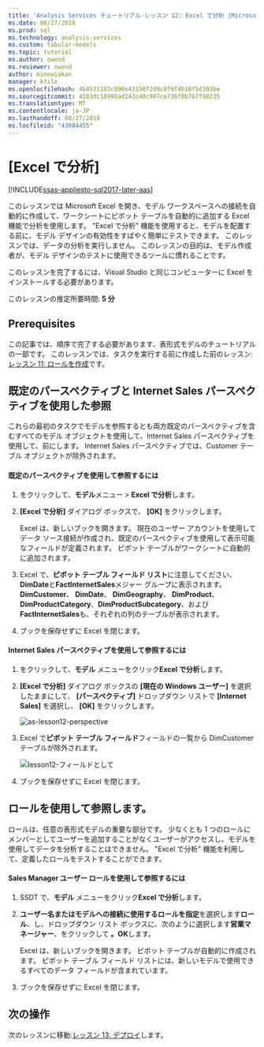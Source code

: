 ```yaml
---
title: 'Analysis Services チュートリアル-レッスン 12: Excel で分析 |Microsoft Docs'
ms.date: 08/27/2018
ms.prod: sql
ms.technology: analysis-services
ms.custom: tabular-models
ms.topic: tutorial
ms.author: owend
ms.reviewer: owend
author: minewiskan
manager: kfile
ms.openlocfilehash: 4b4531183c890e43158f2d9c0f9f4b18f5d303be
ms.sourcegitcommit: 4183dc18999ad243c40c907ce736f0b7b7f98235
ms.translationtype: MT
ms.contentlocale: ja-JP
ms.lasthandoff: 08/27/2018
ms.locfileid: "43084455"
---
```

# <a name="analyze-in-excel"></a>[Excel で分析]

[!INCLUDE[ssas-appliesto-sql2017-later-aas](../../includes/ssas-appliesto-sql2017-later-aas.md)]

このレッスンでは Microsoft Excel を開き、モデル ワークスペースへの接続を自動的に作成して、ワークシートにピボット テーブルを自動的に追加する Excel 機能で分析を使用します。 "Excel で分析" 機能を使用すると、モデルを配置する前に、モデル デザインの有効性をすばやく簡単にテストできます。 このレッスンでは、データの分析を実行しません。 このレッスンの目的は、モデル作成者が、モデル デザインのテストに使用できるツールに慣れることです。   
  
このレッスンを完了するには、Visual Studio と同じコンピューターに Excel をインストールする必要があります。
  
このレッスンの推定所要時間: **5 分**  
  
## <a name="prerequisites"></a>Prerequisites  

この記事では、順序で完了する必要があります、表形式モデルのチュートリアルの一部です。 このレッスンでは、タスクを実行する前に作成した前のレッスン:[レッスン 11: ロールを作成](../tutorial-tabular-1400/as-lesson-11-create-roles.md)です。  
  
## <a name="browse-using-the-default-and-internet-sales-perspectives"></a>既定のパースペクティブと Internet Sales パースペクティブを使用した参照  

これらの最初のタスクでモデルを参照するとも両方既定のパースペクティブを含むすべてのモデル オブジェクトを使用して、Internet Sales パースペクティブを使用して、前にします。 Internet Sales パースペクティブでは、Customer テーブル オブジェクトが除外されます。  
  
#### <a name="to-browse-by-using-the-default-perspective"></a>既定のパースペクティブを使用して参照するには  
  
1.  をクリックして、**モデル**メニュー > **Excel で分析**します。  
  
2.  **[Excel で分析]** ダイアログ ボックスで、 **[OK]** をクリックします。  
  
    Excel は、新しいブックを開きます。 現在のユーザー アカウントを使用してデータ ソース接続が作成され、既定のパースペクティブを使用して表示可能なフィールドが定義されます。 ピボット テーブルがワークシートに自動的に追加されます。  
  
3.  Excel で、**ピボット テーブル フィールド リスト**に注意してください、 **DimDate**と**FactInternetSales**メジャー グループに表示されます。 **DimCustomer**、 **DimDate**、 **DimGeography**、 **DimProduct**、 **DimProductCategory**、**DimProductSubcategory**、および**FactInternetSales**も、それぞれの列のテーブルが表示されます。  
  
4.  ブックを保存せずに Excel を閉じます。  
  
#### <a name="to-browse-by-using-the-internet-sales-perspective"></a>Internet Sales パースペクティブを使用して参照するには  
  
1.  をクリックして、**モデル** メニューをクリック**Excel で分析**します。  
  
2.  **[Excel で分析]** ダイアログ ボックスの **[現在の Windows ユーザー]** を選択したままにして、 **[パースペクティブ]** ドロップダウン リストで **[Internet Sales]** を選択し、 **[OK]** をクリックします。 
    
    ![as-lesson12-perspective](../tutorial-tabular-1400/media/as-lesson12-perspective.png)
    
3.  Excel で**ピボット テーブル フィールド**フィールドの一覧から DimCustomer テーブルが除外されます。  
    
    ![lesson12-フィールドとして](../tutorial-tabular-1400/media/as-lesson12-fields.png)
    
4.  ブックを保存せずに Excel を閉じます。  
  
## <a name="browse-by-using-roles"></a>ロールを使用して参照します。  

ロールは、任意の表形式モデルの重要な部分です。 少なくとも 1 つのロールにメンバーとしてユーザーを追加することがなくユーザーがアクセスし、モデルを使用してデータを分析することはできません。 "Excel で分析" 機能を利用して、定義したロールをテストすることができます。  
  
#### <a name="to-browse-by-using-the-sales-manager-user-role"></a>Sales Manager ユーザー ロールを使用して参照するには  
  
1.  SSDT で、**モデル** メニューをクリック**Excel で分析**します。  
  
2.  **ユーザー名またはモデルへの接続に使用するロールを指定**を選択します**ロール**、し、ドロップダウン リスト ボックスに、次のように選択します**営業マネージャー**、をクリックして **。OK**します。  
  
    Excel は、新しいブックを開きます。 ピボット テーブルが自動的に作成されます。 ピボット テーブル フィールド リストには、新しいモデルで使用できるすべてのデータ フィールドが含まれています。  
      
3.  ブックを保存せずに Excel を閉じます。  
  
## <a name="whats-next"></a>次の操作

次のレッスンに移動:[レッスン 13: デプロイ](../tutorial-tabular-1400/as-lesson-13-deploy.md)します。

  
  
  
